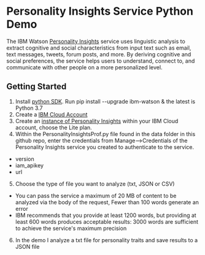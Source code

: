 # Personality Insights Service Python Demo

  The IBM Watson [Personality Insights](https://cloud.ibm.com/docs/services/personality-insights?topic=personality-insights-gettingStarted) service uses linguistic analysis to extract cognitive and social characteristics from input text such as email, text messages, tweets, forum posts, and more. By deriving cognitive and social preferences, the service helps users to understand, connect to, and communicate with other people on a more personalized level.
  
## Getting Started

1. Install [python SDK](https://github.com/watson-developer-cloud/python-sdk). Run pip install --upgrade ibm-watson & the latest is Python 3.7
2. Create a [IBM Cloud Account](http://cloud.ibm.com/)
3. Create an [instance of Personality Insights](https://cloud.ibm.com/catalog/services/personality-insights) within your IBM Cloud account, choose the Lite plan.
4. Within the PersonalityInsightsProf.py file found in the data folder in this github repo, enter the credentials from Manage-->Credentials of the Personality Insights service you created to authenticate to the service.
- version
- iam_apikey
- url
5. Choose the type of file you want to analyze (txt, JSON or CSV)
- You can pass the service a maximum of 20 MB of content to be analyzed via the body of the request, Fewer than 100 words generate an error
- IBM recommends that you provide at least 1200 words, but providing at least 600 words produces acceptable results:
3000 words are sufficient to achieve the service's maximum precision
6. In the demo I analyze a txt file for personality traits and save results to a JSON file
